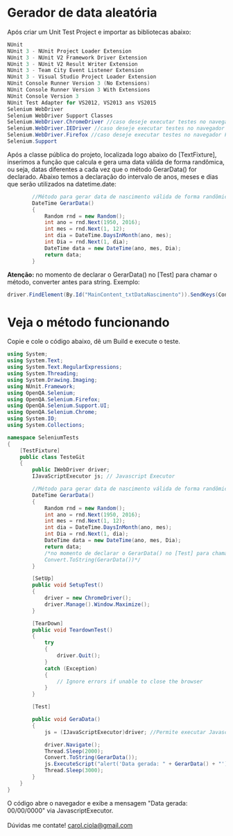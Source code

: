 # Gerador de data aleatória

Após criar um Unit Test Project e importar as bibliotecas abaixo:
```csharp
NUnit
NUnit 3 - NUnit Project Loader Extension
NUnit 3 - NUnit V2 Framework Driver Extension
NUnit 3 - NUnit V2 Result Writer Extension
NUnit 3 - Team City Event Listener Extension
NUnit 3 - Visual Studio Project Loader Extension
NUnit Console Runner Version 3 (No Extensions)
NUnit Console Runner Version 3 With Extensions
NUnit Console Version 3
NUnit Test Adapter for VS2012, VS2013 ans VS2015
Selenium WebDriver
Selenium WebDriver Support Classes
Selenium.WebDriver.ChromeDriver //caso deseje executar testes no navegador Chrome
Selenium.WebDriver.IEDriver //caso deseje executar testes no navegador Internet Explorer
Selenium.WebDriver.Firefox //caso deseje executar testes no navegador Firefox
Selenium.Support
```
Após a classe pública do projeto, localizada logo abaixo do [TextFixture], inserimos a função que calcula e gera uma data válida de forma randômica, ou seja, datas diferentes a cada vez que o método GerarData() for declarado.
Abaixo temos a declaração do intervalo de anos, meses e dias que serão utilizados na datetime.date:
```csharp
        //Método para gerar data de nascimento válida de forma randômica - declarar dentro de [TestFixture]
        DateTime GerarData()
        {
            Random rnd = new Random();
            int ano = rnd.Next(1950, 2016);
            int mes = rnd.Next(1, 12);
            int dia = DateTime.DaysInMonth(ano, mes);
            int Dia = rnd.Next(1, dia);
            DateTime data = new DateTime(ano, mes, Dia);
            return data;
        }
```
<b>Atenção:</b> no momento de declarar o GerarData() no [Test] para chamar o método, converter antes para string. Exemplo:
```csharp
driver.FindElement(By.Id("MainContent_txtDataNascimento")).SendKeys(Convert.ToString(GerarData()));
```        
# Veja o método funcionando

Copie e cole o código abaixo, dê um Build e execute o teste.
```csharp
using System;
using System.Text;
using System.Text.RegularExpressions;
using System.Threading;
using System.Drawing.Imaging;
using NUnit.Framework;
using OpenQA.Selenium;
using OpenQA.Selenium.Firefox;
using OpenQA.Selenium.Support.UI;
using OpenQA.Selenium.Chrome;
using System.IO;
using System.Collections;

namespace SeleniumTests
{
    [TestFixture]
    public class TesteGit
    {
        public IWebDriver driver;
        IJavaScriptExecutor js; // Javascript Executor

        //Método para gerar data de nascimento válida de forma randômica - declarar dentro de [TestFixture]
        DateTime GerarData()
        {
            Random rnd = new Random();
            int ano = rnd.Next(1950, 2016);
            int mes = rnd.Next(1, 12);
            int dia = DateTime.DaysInMonth(ano, mes);
            int Dia = rnd.Next(1, dia);
            DateTime data = new DateTime(ano, mes, Dia);
            return data;
            /*no momento de declarar o GerarData() no [Test] para chamar o método, converter antes para string: 
            Convert.ToString(GerarData())*/
        }

        [SetUp]
        public void SetupTest()
        {
            driver = new ChromeDriver();
            driver.Manage().Window.Maximize();
        }

        [TearDown]
        public void TeardownTest()
        {
            try
            {
                driver.Quit();
            }
            catch (Exception)
            {
                // Ignore errors if unable to close the browser
            }
        }

        [Test]

        public void GeraData()
        {
            js = (IJavaScriptExecutor)driver; //Permite executar Javascript

            driver.Navigate();
            Thread.Sleep(2000);
            Convert.ToString(GerarData());
            js.ExecuteScript("alert('Data gerada: " + GerarData() + "');");
            Thread.Sleep(3000);
        }
    }
}
```
O código abre o navegador e exibe a mensagem "Data gerada: 00/00/0000" via JavascriptExecutor.
<br></br>
Dúvidas me contate! carol.ciola@gmail.com
